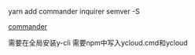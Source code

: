 yarn add commander inquirer semver -S

[commander](https://www.kancloud.cn/outsider/clitool/313192)

需要在全局安装y-cli
需要npm中写入ycloud.cmd和ycloud
